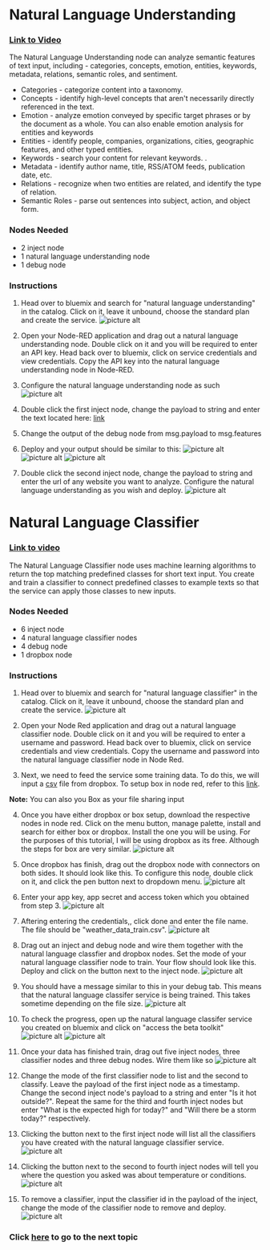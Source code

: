 # Natural Language Understanding
### [Link to Video](https://youtu.be/fgkJjIi8CaY)


The Natural Language Understanding node can analyze semantic features of text input, including - categories, concepts, emotion, entities, keywords, metadata, relations, semantic roles, and sentiment.

* Categories - categorize content into a taxonomy.
* Concepts - identify high-level concepts that aren't necessarily directly referenced in the text.
* Emotion - analyze emotion conveyed by specific target phrases or by the document as a whole. You can also enable emotion analysis for entities and keywords
* Entities - identify people, companies, organizations, cities, geographic features, and other typed entities.
* Keywords - search your content for relevant keywords. .
* Metadata - identify author name, title, RSS/ATOM feeds, publication date, etc.
* Relations - recognize when two entities are related, and identify the type of relation.
* Semantic Roles - parse out sentences into subject, action, and object form.


### Nodes Needed

* 2 inject node
* 1 natural language understanding node
* 1 debug node

### Instructions

1. Head over to bluemix and search for "natural language understanding" in the catalog. Click on it, leave it unbound, choose the standard plan and create the service. 
![picture alt](https://github.ibm.com/L-Gamerman/NodeRedEducation/blob/master/Chapter%205%20-%20Watson%20%26%20Cognitive%20API%20Nodes/Natural%20Language%20Understanding%20%26%20Natural%20Language%20Classifier/images/NLU%20Service.png "Service")

2. Open your Node-RED application and drag out a natural language understanding node. Double click on it and you will be required to enter an API key. Head back over to bluemix, click on service credentials and view credentials. Copy the API key into the natural language understanding node in Node-RED.

3. Configure the natural language understanding node as such 
![picture alt](https://github.ibm.com/L-Gamerman/NodeRedEducation/blob/master/Chapter%205%20-%20Watson%20%26%20Cognitive%20API%20Nodes/Natural%20Language%20Understanding%20%26%20Natural%20Language%20Classifier/images/NLU%20Config.png "Config")

4. Double click the first inject node, change the payload to string and enter the text located here: [link](https://raw.github.ibm.com/L-Gamerman/NodeRedEducation/master/Chapter%205%20-%20Watson%20%26%20Cognitive%20API%20Nodes/Tone%20Analyzer%20and%20Personality%20Insights/Ginni%20Speech.txt?token=AAGE98hmiU0p6rCeStii6EfXw67W7fMQks5Zf5eWwA%3D%3D)

5. Change the output of the debug node from msg.payload to msg.features

6. Deploy and your output should be similar to this:
![picture alt](https://github.ibm.com/L-Gamerman/NodeRedEducation/blob/master/Chapter%205%20-%20Watson%20%26%20Cognitive%20API%20Nodes/Natural%20Language%20Understanding%20%26%20Natural%20Language%20Classifier/images/Result1.png "R1") ![picture alt](https://github.ibm.com/L-Gamerman/NodeRedEducation/blob/master/Chapter%205%20-%20Watson%20%26%20Cognitive%20API%20Nodes/Natural%20Language%20Understanding%20%26%20Natural%20Language%20Classifier/images/Result2.png "R2") ![picture alt](https://github.ibm.com/L-Gamerman/NodeRedEducation/blob/master/Chapter%205%20-%20Watson%20%26%20Cognitive%20API%20Nodes/Natural%20Language%20Understanding%20%26%20Natural%20Language%20Classifier/images/Result3.png "R3")

7. Double click the second inject node, change the payload to string and enter the url of any website you want to analyze. Configure the natural language understanding as you wish and deploy.
![picture alt](https://github.ibm.com/L-Gamerman/NodeRedEducation/blob/master/Chapter%205%20-%20Watson%20%26%20Cognitive%20API%20Nodes/Natural%20Language%20Understanding%20%26%20Natural%20Language%20Classifier/images/URL%20Output.png "URL Output")



# Natural Language Classifier
### [Link to video](https://youtu.be/UsTVfGhW62g)

The Natural Language Classifier node uses machine learning algorithms to return the top matching predefined classes for short text input. You create and train a classifier to connect predefined classes to example texts so that the service can apply those classes to new inputs. 


### Nodes Needed

* 6 inject node
* 4 natural language classifier nodes
* 4 debug node
* 1 dropbox node

### Instructions

1. Head over to bluemix and search for "natural language classifier" in the catalog. Click on it, leave it unbound, choose the standard plan and create the service. 
![picture alt](https://github.ibm.com/L-Gamerman/NodeRedEducation/blob/master/Chapter%205%20-%20Watson%20%26%20Cognitive%20API%20Nodes/Natural%20Language%20Understanding%20%26%20Natural%20Language%20Classifier/images/Service.png "Service")

2. Open your Node Red application and drag out a natural language classifier node. Double click on it and you will be required to enter a username and password. Head back over to bluemix, click on service credentials and view credentials. Copy the username and password into the natural language classifier node in Node Red.

3. Next, we need to feed the service some training data. To do this, we will input a [csv](https://github.ibm.com/L-Gamerman/NodeRedEducation/blob/master/Chapter%205%20-%20Watson%20%26%20Cognitive%20API%20Nodes/Natural%20Language%20Understanding%20%26%20Natural%20Language%20Classifier/weather_data_train.csv) file from dropbox. To setup box in node red, refer to this [link](https://github.com/watson-developer-cloud/node-red-labs/tree/master/utilities/dropbox_setup).

**Note:** You can also you Box as your file sharing input

4. Once you have either dropbox or box setup, download the respective nodes in node red. Click on the menu button, manage palette, install and search for either box or dropbox. Install the one you will be using. For the purposes of this tutorial, I will be using dropbox as its free. Although the steps for box are very similar.
![picture alt](https://github.ibm.com/L-Gamerman/NodeRedEducation/blob/master/Chapter%205%20-%20Watson%20%26%20Cognitive%20API%20Nodes/Natural%20Language%20Understanding%20%26%20Natural%20Language%20Classifier/images/Dropbox%20Install.png "DB Install")

5. Once dropbox has finish, drag out the dropbox node with connectors on both sides. It should look like this. To configure this node, double click on it, and click the pen button next to dropdown menu. 
![picture alt](https://github.ibm.com/L-Gamerman/NodeRedEducation/blob/master/Chapter%205%20-%20Watson%20%26%20Cognitive%20API%20Nodes/Natural%20Language%20Understanding%20%26%20Natural%20Language%20Classifier/images/Dropbox%20Node.png "DB Node")

6. Enter your app key, app secret and access token which you obtained from step 3.
![picture alt](https://github.ibm.com/L-Gamerman/NodeRedEducation/blob/master/Chapter%205%20-%20Watson%20%26%20Cognitive%20API%20Nodes/Natural%20Language%20Understanding%20%26%20Natural%20Language%20Classifier/images/Dropbox%20Config.png "DB Config")

7. Aftering entering the credentials,, click done and enter the file name. The file should be "weather_data_train.csv".
![picture alt](https://github.ibm.com/L-Gamerman/NodeRedEducation/blob/master/Chapter%205%20-%20Watson%20%26%20Cognitive%20API%20Nodes/Natural%20Language%20Understanding%20%26%20Natural%20Language%20Classifier/images/Dropbox%20Filename.png "Filename")

8. Drag out an inject and debug node and wire them together with the natural language classfier and dropbox nodes. Set the mode of your natural language classifier node to train. Your flow should look like this. Deploy and click on the button next to the inject node.
![picture alt](https://github.ibm.com/L-Gamerman/NodeRedEducation/blob/master/Chapter%205%20-%20Watson%20%26%20Cognitive%20API%20Nodes/Natural%20Language%20Understanding%20%26%20Natural%20Language%20Classifier/images/Training%20Flow.png "Train Flow")

9. You should have a message similar to this in your debug tab. This means that the natural language classifer service is being trained. This takes sometime depending on the file size.
![picture alt](https://github.ibm.com/L-Gamerman/NodeRedEducation/blob/master/Chapter%205%20-%20Watson%20%26%20Cognitive%20API%20Nodes/Natural%20Language%20Understanding%20%26%20Natural%20Language%20Classifier/images/Training%20Output.png "Output") 

10.  To check the progress, open up the natural language classifer service you created on bluemix and click on "access the beta toolkit"
![picture alt](https://github.ibm.com/L-Gamerman/NodeRedEducation/blob/master/Chapter%205%20-%20Watson%20%26%20Cognitive%20API%20Nodes/Natural%20Language%20Understanding%20%26%20Natural%20Language%20Classifier/images/Beta%20Kit.png "Beta Kit") ![picture alt](https://github.ibm.com/L-Gamerman/NodeRedEducation/blob/master/Chapter%205%20-%20Watson%20%26%20Cognitive%20API%20Nodes/Natural%20Language%20Understanding%20%26%20Natural%20Language%20Classifier/images/Training%20Status.png "Training Status")

11. Once your data has finished train, drag out five inject nodes, three classifier nodes and three debug nodes. Wire them like so
![picture alt](https://github.ibm.com/L-Gamerman/NodeRedEducation/blob/master/Chapter%205%20-%20Watson%20%26%20Cognitive%20API%20Nodes/Natural%20Language%20Understanding%20%26%20Natural%20Language%20Classifier/images/Testing%20Flow.png "Testing Flow")

12. Change the mode of the first classifier node to list and the second to classify. Leave the payload of the first inject node as a timestamp. Change the second inject node's payload to a string and enter "Is it hot outside?". Repeat the same for the third and fourth inject nodes but enter "What is the expected high for today?" and "Will there be a storm today?" respectively.

13. Clicking the button next to the first inject node will list all the classifiers you have created with the natural language classifier service.
![picture alt](https://github.ibm.com/L-Gamerman/NodeRedEducation/blob/master/Chapter%205%20-%20Watson%20%26%20Cognitive%20API%20Nodes/Natural%20Language%20Understanding%20%26%20Natural%20Language%20Classifier/images/List%20Output.png "List Output")

14. Clicking the button next to the second to fourth inject nodes will tell you where the question you asked was about temperature or conditions.
![picture alt](https://github.ibm.com/L-Gamerman/NodeRedEducation/blob/master/Chapter%205%20-%20Watson%20%26%20Cognitive%20API%20Nodes/Natural%20Language%20Understanding%20%26%20Natural%20Language%20Classifier/images/Classify%20Output.png "Classify Output")

15. To remove a classifier, input the classifier id in the payload of the inject, change the mode of the classifier node to remove and deploy.
![picture alt](https://github.ibm.com/L-Gamerman/NodeRedEducation/blob/master/Chapter%205%20-%20Watson%20%26%20Cognitive%20API%20Nodes/Natural%20Language%20Understanding%20%26%20Natural%20Language%20Classifier/images/Remove%20Config.png "Remove Config")

### Click [here](https://github.ibm.com/L-Gamerman/NodeRedEducation/tree/master/Chapter%205%20-%20Watson%20%26%20Cognitive%20API%20Nodes/Speech%20to%20Text%20-%20Text%20to%20Speech) to go to the next topic
